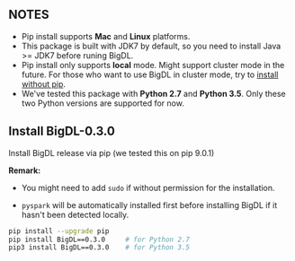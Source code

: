 ## **NOTES**

- Pip install supports __Mac__ and __Linux__ platforms.
- This package is built with JDK7 by default, so you need to install Java >= JDK7 before runing BigDL.  
- Pip install only supports __local__ mode. Might support cluster mode in the future. For those who want to use BigDL in cluster mode, try to [install without pip](./install-without-pip.md).
- We've tested this package with __Python 2.7__ and __Python 3.5__. Only these two Python versions are supported for now.


## **Install BigDL-0.3.0**

Install BigDL release via pip (we tested this on pip 9.0.1)

**Remark:**

- You might need to add `sudo` if without permission for the installation.

- `pyspark` will be automatically installed first before installing BigDL if it hasn't been detected locally.
```bash
pip install --upgrade pip
pip install BigDL==0.3.0     # for Python 2.7
pip3 install BigDL==0.3.0    # for Python 3.5
```
